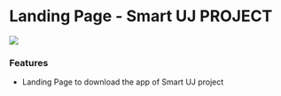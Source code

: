 # Landing Page - Smart UJ PROJECT


![](https://arandasoft.com/wp-content/uploads/bfi_thumb/logo-universidad-pontifica-javeriana-nwlniet6uj9gqy06a1r8tqwt03fu5bf6kiq4gkscf8.png)
### Features
- Landing Page to download the app of Smart UJ project
